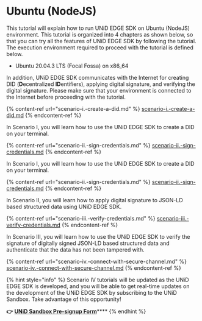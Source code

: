# Ubuntu (NodeJS)

This tutorial will explain how to run UNiD EDGE SDK on Ubuntu (NodeJS) environment. This tutorial is organized into 4 chapters as shown below, so that you can try all the features of UNiD EDGE SDK by following the tutorial. The execution environment required to proceed with the tutorial is defined below.

* Ubuntu 20.04.3 LTS (Focal Fossa) on x86\_64

In addition, UNiD EDGE SDK communicates with the Internet for creating DID (**D**ecentralized **ID**entifiers), applying digital signature, and verifying the digital signature. Please make sure that your environment is connected to the Internet before proceeding with the tutorial.

{% content-ref url="scenario-i.-create-a-did.md" %}
[scenario-i.-create-a-did.md](scenario-i.-create-a-did.md)
{% endcontent-ref %}

In Scenario I, you will learn how to use the UNiD EDGE SDK to create a DID on your terminal.

{% content-ref url="scenario-ii.-sign-credentials.md" %}
[scenario-ii.-sign-credentials.md](scenario-ii.-sign-credentials.md)
{% endcontent-ref %}

In Scenario I, you will learn how to use the UNiD EDGE SDK to create a DID on your terminal.

{% content-ref url="scenario-ii.-sign-credentials.md" %}
[scenario-ii.-sign-credentials.md](scenario-ii.-sign-credentials.md)
{% endcontent-ref %}

In Scenario II, you will learn how to apply digital signature to JSON-LD based structured data using UNiD EDGE SDK.

{% content-ref url="scenario-iii.-verify-credentials.md" %}
[scenario-iii.-verify-credentials.md](scenario-iii.-verify-credentials.md)
{% endcontent-ref %}

In Scenario III, you will learn how to use the UNiD EDGE SDK to verify the signature of digitally signed JSON-LD based structured data and authenticate that the data has not been tampered with.

{% content-ref url="scenario-iv.-connect-with-secure-channel.md" %}
[scenario-iv.-connect-with-secure-channel.md](scenario-iv.-connect-with-secure-channel.md)
{% endcontent-ref %}

{% hint style="info" %}
Scenario IV tutorials will be updated as the UNiD EDGE SDK is developed, and you will be able to get real-time updates on the development of the UNiD EDGE SDK by subscribing to the UNiD Sandbox. Take advantage of this opportunity!

**👉** [**UNiD Sandbox Pre-signup Form**](https://forms.gle/Lnj5YSpgHpyU9Hks8)****
{% endhint %}
